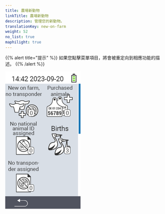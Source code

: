 ```yaml
---
title: 農場新動物
linkTitle: 農場新動物
description: 管理您的新動物。
translationKey: new-on-farm
weight: 52
no_list: true
maphilight: true
---
```

{{% alert title="提示" %}}
如果您點擊菜單項目，將會被重定向到相應功能的描述。
{{% /alert %}}

<img src="images/newonfarm.png" alt="VitalControl 農場新動物" title="農場新動物" usemap="#workmap" class="maphilight" />

<map name="workmap">
  <area shape="rect" coords="3,40,116,160" alt="農場新動物，無晶片" title="在這裡您可以為沒有晶片的新動物分配晶片&#10;滑鼠點擊：打開文件" href="/en/docs/new-on-farm/new-no-transponder/">
  <area shape="rect" coords="3,160,116,280" alt="未分配國家動物ID" title="在這裡您可以查看所有尚未分配國家動物ID的動物，並分配國家動物ID&#10;滑鼠點擊：打開文件" href="/en/docs/new-on-farm/no-national-animal-id-assigned/">
  <area shape="rect" coords="3,280,116,399" alt="未分配晶片" title="在這裡您可以查看所有尚未分配晶片的動物，並為它們分配晶片&#10;滑鼠點擊：打開文件" href="/en/docs/new-on-farm/no-transponder-assigned/">

  <area shape="rect" coords="116,40,230,160" alt="購買的動物" title="在這裡您可以查看當前的購買情況並導出數據&#10;滑鼠點擊：打開文件" href="/en/docs/new-on-farm/purchased-animals/">
  <area shape="rect" coords="116,160,230,280" alt="出生" title="在這裡您可以查看出生情況並創建導出文件&#10;滑鼠點擊：打開文件" href="/en/docs/new-on-farm/births/">
  <area shape="rect" coords="1,401,100,439" alt="返回" title="返回上一級&#10;滑鼠點擊：到文件" href="/en/docs/menu/mainmenu/">
</map>
